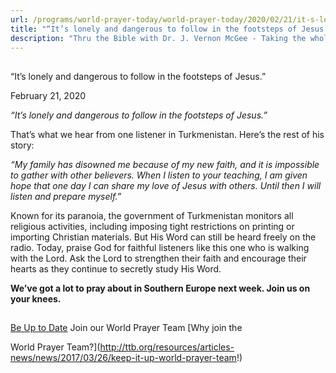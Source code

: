 ```yaml
---
url: /programs/world-prayer-today/world-prayer-today/2020/02/21/it-s-lonely-and-dangerous-to-follow-in-the-footsteps-of-jesus-
title: "“It’s lonely and dangerous to follow in the footsteps of Jesus.”"
description: "Thru the Bible with Dr. J. Vernon McGee - Taking the whole Word to the whole world"
---
```







## 
 “It’s lonely and dangerous to follow in the footsteps of Jesus.”


February 21, 2020




*“It’s lonely and dangerous to follow in the footsteps of Jesus.”*


That’s what we hear from one listener in Turkmenistan. Here’s the rest of his story:


*“My family has disowned me because of my new faith, and it is impossible to gather with other believers. When I listen to your teaching, I am given hope that one day I can share my love of Jesus with others. Until then I will listen and prepare myself.”*


Known for its paranoia, the government of Turkmenistan monitors all religious activities, including imposing tight restrictions on printing or importing Christian materials. But His Word can still be heard freely on the radio. Today, praise God for faithful listeners like this one who is walking with the Lord. Ask the Lord to strengthen their faith and encourage their hearts as they continue to secretly study His Word.


**We’ve got a lot to pray about in Southern Europe next week. Join us on your knees.**







## 




[Be Up to Date](http://feeds.feedburner.com/WorldPrayerToday "World Prayer Today RSS Feed")
Join our World Prayer Team
[Why join the  

World Prayer Team?](http://ttb.org/resources/articles-news/news/2017/03/26/keep-it-up-world-prayer-team!)




